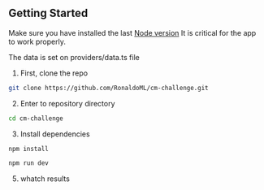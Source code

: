 ## Getting Started

Make sure you have installed the last [Node version](https://nodejs.org/en/download)
It is critical for the app to work properly.

The data is set on providers/data.ts file 

1. First, clone the repo

```bash
git clone https://github.com/RonaldoML/cm-challenge.git
```

2. Enter to repository directory

```bash
cd cm-challenge
```

3. Install dependencies

```bash
npm install
```

```bash
npm run dev
```

5. whatch results
